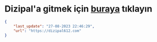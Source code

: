 # Dizipal'a gitmek için [buraya](https://dizipal612.com) tıklayın
    
```json
{
    "last_update": "27-08-2023 22:46:29",
    "url": "https://dizipal612.com"
}
```